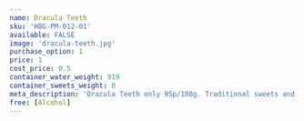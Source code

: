 ```yaml
---
name: Dracula Teeth
sku: 'HBG-PM-012-01'
available: FALSE
image: 'dracula-teeth.jpg'
purchase_option: 1
price: 1
cost_price: 0.5
container_water_weight: 919
container_sweets_weight: 0
meta_description: 'Dracula Teeth only 95p/100g. Traditional sweets and more at Humbugs Confectionery Store. Specialists in satisfying your sweet tooth!'
free: [Alcohol]
---
```

